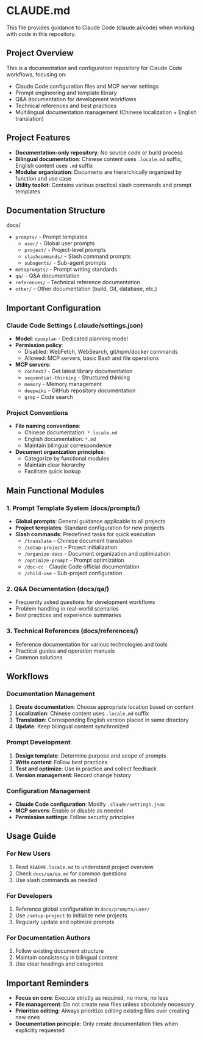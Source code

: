 # CLAUDE.md

This file provides guidance to Claude Code (claude.ai/code) when working with code in this repository.

## Project Overview

This is a documentation and configuration repository for Claude Code workflows, focusing on:
- Claude Code configuration files and MCP server settings
- Prompt engineering and template library
- Q&A documentation for development workflows
- Technical references and best practices
- Multilingual documentation management (Chinese localization + English translation)

## Project Features

- **Documentation-only repository**: No source code or build process
- **Bilingual documentation**: Chinese content uses `.locale.md` suffix, English content uses `.md` suffix
- **Modular organization**: Documents are hierarchically organized by function and use case
- **Utility toolkit**: Contains various practical slash commands and prompt templates

## Documentation Structure

docs/
  - `prompts/` - Prompt templates
    - `user/` - Global user prompts
    - `project/` - Project-level prompts
    - `slashcommands/` - Slash command prompts
    - `subagents/` - Sub-agent prompts
  - `metaprompts/` - Prompt writing standards
  - `qa/` - Q&A documentation
  - `references/` - Technical reference documentation
  - `other/` - Other documentation (build, Git, database, etc.)

## Important Configuration

### Claude Code Settings (.claude/settings.json)
- **Model**: `opusplan` - Dedicated planning model
- **Permission policy**:
  - Disabled: WebFetch, WebSearch, git/npm/docker commands
  - Allowed: MCP servers, basic Bash and file operations
- **MCP servers**:
  - `context7` - Get latest library documentation
  - `sequential-thinking` - Structured thinking
  - `memory` - Memory management
  - `deepwiki` - GitHub repository documentation
  - `grep` - Code search

### Project Conventions
- **File naming conventions**:
  - Chinese documentation: `*.locale.md`
  - English documentation: `*.md`
  - Maintain bilingual correspondence
- **Document organization principles**:
  - Categorize by functional modules
  - Maintain clear hierarchy
  - Facilitate quick lookup

## Main Functional Modules

### 1. Prompt Template System (docs/prompts/)
- **Global prompts**: General guidance applicable to all projects
- **Project templates**: Standard configuration for new projects
- **Slash commands**: Predefined tasks for quick execution
  - `/translate` - Chinese document translation
  - `/setup-project` - Project initialization
  - `/organize-docs` - Document organization and optimization
  - `/optimize-prompt` - Prompt optimization
  - `/doc-cc` - Claude Code official documentation
  - `/child-use` - Sub-project configuration

### 2. Q&A Documentation (docs/qa/)
- Frequently asked questions for development workflows
- Problem handling in real-world scenarios
- Best practices and experience summaries

### 3. Technical References (docs/references/)
- Reference documentation for various technologies and tools
- Practical guides and operation manuals
- Common solutions

## Workflows

### Documentation Management
1. **Create documentation**: Choose appropriate location based on content
2. **Localization**: Chinese content uses `.locale.md` suffix
3. **Translation**: Corresponding English version placed in same directory
4. **Update**: Keep bilingual content synchronized

### Prompt Development
1. **Design template**: Determine purpose and scope of prompts
2. **Write content**: Follow best practices
3. **Test and optimize**: Use in practice and collect feedback
4. **Version management**: Record change history

### Configuration Management
- **Claude Code configuration**: Modify `.claude/settings.json`
- **MCP servers**: Enable or disable as needed
- **Permission settings**: Follow security principles

## Usage Guide

### For New Users
1. Read `README.locale.md` to understand project overview
2. Check `docs/qa/qa.md` for common questions
3. Use slash commands as needed

### For Developers
1. Reference global configuration in `docs/prompts/user/`
2. Use `/setup-project` to initialize new projects
3. Regularly update and optimize prompts

### For Documentation Authors
1. Follow existing document structure
2. Maintain consistency in bilingual content
3. Use clear headings and categories

## Important Reminders

- **Focus on core**: Execute strictly as required, no more, no less
- **File management**: Do not create new files unless absolutely necessary
- **Prioritize editing**: Always prioritize editing existing files over creating new ones
- **Documentation principle**: Only create documentation files when explicitly requested